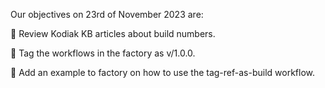 Our objectives on 23rd of November 2023 are:

:pencil: Review Kodiak KB articles about build numbers.

:pencil: Tag the workflows in the factory as v/1.0.0.

:pencil: Add an example to factory on how to use the tag-ref-as-build workflow.
